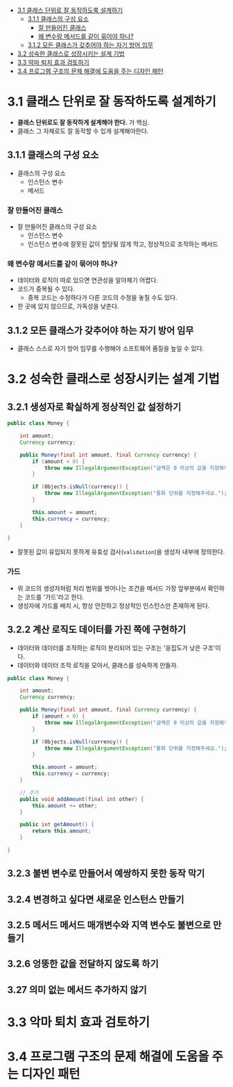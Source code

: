 <!-- TOC -->
* [3.1 클래스 단위로 잘 동작하도록 설계하기](#31-클래스-단위로-잘-동작하도록-설계하기)
  * [3.1.1 클래스의 구성 요소](#311-클래스의-구성-요소)
    * [잘 만들어진 클래스](#잘-만들어진-클래스)
    * [왜 변수랑 메서드를 같이 묶어야 하나?](#왜-변수랑-메서드를-같이-묶어야-하나)
  * [3.1.2 모든 클래스가 갖추어야 하는 자기 방어 임무](#312-모든-클래스가-갖추어야-하는-자기-방어-임무)
* [3.2 성숙한 클래스로 성장시키는 설계 기법](#32-성숙한-클래스로-성장시키는-설계-기법)
* [3.3 악마 퇴치 효과 검토하기](#33-악마-퇴치-효과-검토하기)
* [3.4 프로그램 구조의 문제 해결에 도움을 주는 디자인 패턴](#34-프로그램-구조의-문제-해결에-도움을-주는-디자인-패턴)
<!-- TOC -->

# 3.1 클래스 단위로 잘 동작하도록 설계하기

- **클래스 단위로도 잘 동작하게 설계해야 한다.** 가 핵심.
- 클래스 그 자체로도 잘 동작할 수 있게 설계해야한다.

## 3.1.1 클래스의 구성 요소

- 클래스의 구성 요소
  - 인스턴스 변수
  - 메서드

### 잘 만들어진 클래스

- 잘 만들어진 클래스의 구성 요소
  - 인스턴스 변수
  - 인스턴스 변수에 잘못된 값이 할당됮 않게 막고, 정상적으로 조작하는 메서드

### 왜 변수랑 메서드를 같이 묶어야 하나?

- 데이터와 로직이 따로 있으면 연관성을 알아채기 어렵다.
- 코드가 중복될 수 있다.
  - 중복 코드는 수정하다가 다른 코드의 수정을 놓칠 수도 있다.
- 한 곳에 있지 않으므로, 가독성을 낮춘다.


## 3.1.2 모든 클래스가 갖추어야 하는 자기 방어 임무

- 클래스 스스로 자기 방어 임무를 수행해야 소프트웨어 품질을 높일 수 있다.

# 3.2 성숙한 클래스로 성장시키는 설계 기법

## 3.2.1 생성자로 확실하게 정상적인 값 설정하기

```java
public class Money {

    int amount;
    Currency currency;

    public Money(final int amount, final Currency currency) {
        if (amount < 0) {
            throw new IllegalArgumentException("금액은 0 이상의 값을 지정해주세요.");
        }

        if (Objects.isNull(currency)) {
            throw new IllegalArgumentException("통화 단위를 지정해주세요.");
        }

        this.amount = amount;
        this.currency = currency;
    }

}
```

- 잘못된 값이 유입되지 못하게 유효성 검사(`validation`)을 생성자 내부에 정의한다.

### 가드

- 위 코드의 생성자처럼 처리 범위를 벗어나는 조건을 메서드 가장 앞부분에서 확인하는 코드를 '가드'라고 한다.
- 생성자에 가드를 배치 시, 항상 안전하고 정상적인 인스턴스만 존재하게 된다.

## 3.2.2 계산 로직도 데이터를 가진 쪽에 구현하기

- 데이터와 데이터를 조작하는 로직이 분리되어 있는 구조는 '응집도가 낮은 구조'이다.
- 데이터와 데이터 조작 로직을 모아서, 클래스를 성숙하게 만들자.

```java
public class Money {

    int amount;
    Currency currency;

    public Money(final int amount, final Currency currency) {
        if (amount < 0) {
            throw new IllegalArgumentException("금액은 0 이상의 값을 지정해주세요.");
        }

        if (Objects.isNull(currency)) {
            throw new IllegalArgumentException("통화 단위를 지정해주세요.");
        }

        this.amount = amount;
        this.currency = currency;
    }

    // 추가
    public void addAmount(final int other) {
        this.amount += other;
    }

    public int getAmount() {
        return this.amount;
    }

}
```

## 3.2.3 불변 변수로 만들어서 예쌍하지 못한 동작 막기

## 3.2.4 변경하고 싶다면 새로운 인스턴스 만들기

## 3.2.5 메서드 메서드 매개변수와 지역 변수도 불변으로 만들기 

## 3.2.6 엉뚱한 값을 전달하지 않도록 하기

## 3.27 의미 없는 메서드 추가하지 않기

# 3.3 악마 퇴치 효과 검토하기

# 3.4 프로그램 구조의 문제 해결에 도움을 주는 디자인 패턴